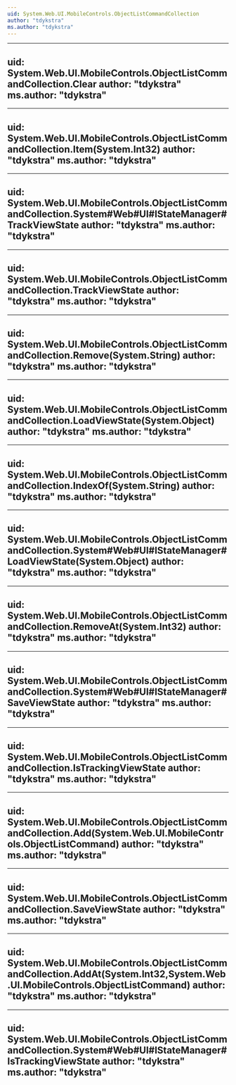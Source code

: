 ```yaml
---
uid: System.Web.UI.MobileControls.ObjectListCommandCollection
author: "tdykstra"
ms.author: "tdykstra"
---
```


---
uid: System.Web.UI.MobileControls.ObjectListCommandCollection.Clear
author: "tdykstra"
ms.author: "tdykstra"
---

---
uid: System.Web.UI.MobileControls.ObjectListCommandCollection.Item(System.Int32)
author: "tdykstra"
ms.author: "tdykstra"
---

---
uid: System.Web.UI.MobileControls.ObjectListCommandCollection.System#Web#UI#IStateManager#TrackViewState
author: "tdykstra"
ms.author: "tdykstra"
---

---
uid: System.Web.UI.MobileControls.ObjectListCommandCollection.TrackViewState
author: "tdykstra"
ms.author: "tdykstra"
---

---
uid: System.Web.UI.MobileControls.ObjectListCommandCollection.Remove(System.String)
author: "tdykstra"
ms.author: "tdykstra"
---

---
uid: System.Web.UI.MobileControls.ObjectListCommandCollection.LoadViewState(System.Object)
author: "tdykstra"
ms.author: "tdykstra"
---

---
uid: System.Web.UI.MobileControls.ObjectListCommandCollection.IndexOf(System.String)
author: "tdykstra"
ms.author: "tdykstra"
---

---
uid: System.Web.UI.MobileControls.ObjectListCommandCollection.System#Web#UI#IStateManager#LoadViewState(System.Object)
author: "tdykstra"
ms.author: "tdykstra"
---

---
uid: System.Web.UI.MobileControls.ObjectListCommandCollection.RemoveAt(System.Int32)
author: "tdykstra"
ms.author: "tdykstra"
---

---
uid: System.Web.UI.MobileControls.ObjectListCommandCollection.System#Web#UI#IStateManager#SaveViewState
author: "tdykstra"
ms.author: "tdykstra"
---

---
uid: System.Web.UI.MobileControls.ObjectListCommandCollection.IsTrackingViewState
author: "tdykstra"
ms.author: "tdykstra"
---

---
uid: System.Web.UI.MobileControls.ObjectListCommandCollection.Add(System.Web.UI.MobileControls.ObjectListCommand)
author: "tdykstra"
ms.author: "tdykstra"
---

---
uid: System.Web.UI.MobileControls.ObjectListCommandCollection.SaveViewState
author: "tdykstra"
ms.author: "tdykstra"
---

---
uid: System.Web.UI.MobileControls.ObjectListCommandCollection.AddAt(System.Int32,System.Web.UI.MobileControls.ObjectListCommand)
author: "tdykstra"
ms.author: "tdykstra"
---

---
uid: System.Web.UI.MobileControls.ObjectListCommandCollection.System#Web#UI#IStateManager#IsTrackingViewState
author: "tdykstra"
ms.author: "tdykstra"
---
